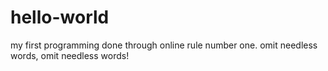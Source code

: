 # hello-world
my first programming done through online 
rule number one. omit needless words, omit needless words!

